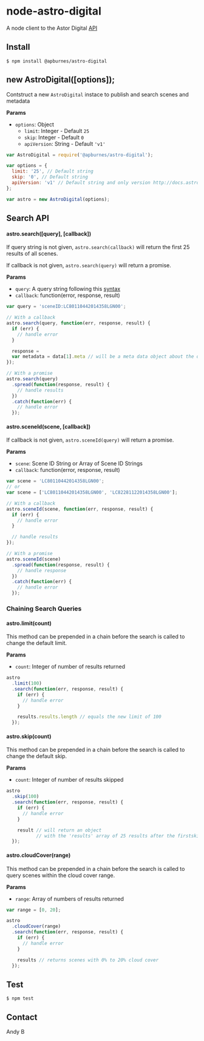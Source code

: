 node-astro-digital
==================
A node client to the Astor Digital [API](http://docs.astrodigital.com/v1.0/docs)

## Install

`$ npm install @apburnes/astro-digital`

## new AstroDigital([options]);

Contstruct a new `AstroDigital` instace to publish and search scenes and metadata

__Params__
- `options`: Object
  - `limit`: Integer - Default `25`
  - `skip`: Integer - Default `0`
  - `apiVersion`: String - Default `'v1'`

```js
var AstroDigital = require('@apburnes/astro-digital');

var options = {
  limit: '25', // Default string
  skip: '0', // Default string
  apiVersion: 'v1' // Default string and only version http://docs.astrodigital.com/v1.0/docs
};

var astro = new AstroDigital(options);
```

## Search API

#### astro.search([query], [callback])

If query string is not given, `astro.search(callback)` will return the first 25 results of all scenes.

If callback is not given, `astro.search(query)` will return a promise.

__Params__
- `query`: A query string following this [syntax](http://docs.astrodigital.com/v1.0/docs/search#search-syntax)
- `callback`: function(error, response, result)

```js
var query = 'sceneID:LC80110442014358LGN00';

// With a callback
astro.search(query, function(err, response, result) {
  if (err) {
    // handle error
  }

  response =
  var metadata = data[1].meta // will be a meta data object about the query
});

// With a promise
astro.search(query)
  .spread(function(response, result) {
    // handle results
  })
  .catch(function(err) {
    // handle error
  });
```

#### astro.sceneId(scene, [callback])

If callback is not given, `astro.sceneId(query)` will return a promise.

__Params__
- `scene`: Scene ID String or Array of Scene ID Strings
- `callback`: function(error, response, result)

```js
var scene = 'LC80110442014358LGN00';
// or
var scene = ['LC80110442014358LGN00', 'LC82281122014358LGN00'];

// With a callback
astro.sceneId(scene, function(err, response, result) {
  if (err) {
    // handle error
  }

  // handle results
});

// With a promise
astro.sceneId(scene)
  .spread(function(response, result) {
    // handle response
  })
  .catch(function(err) {
    // handle error
  });
```

### Chaining Search Queries

#### astro.limit(count)

This method can be prepended in a chain before the search is called to change the default limit.

__Params__
- `count`: Integer of number of results returned

```js
astro
  .limit(100)
  .search(function(err, response, result) {
    if (err) {
      // handle error
    }

    results.results.length // equals the new limit of 100
  });
```

#### astro.skip(count)

This method can be prepended in a chain before the search is called to change the default skip.

__Params__
- `count`: Integer of number of results skipped

```js
astro
  .skip(100)
  .search(function(err, response, result) {
    if (err) {
      // handle error
    }

    result // will return an object
           // with the 'results' array of 25 results after the firstskipping 100
  });
```

#### astro.cloudCover(range)

This method can be prepended in a chain before the search is called to query scenes within the cloud cover range.

__Params__
- `range`: Array of numbers of results returned

```js
var range = [0, 20];

astro
  .cloudCover(range)
  .search(function(err, response, result) {
    if (err) {
      // handle error
    }

    results // returns scenes with 0% to 20% cloud cover
  });
```

## Test

`$ npm test`


## Contact

Andy B
